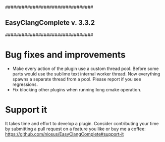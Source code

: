 ################################
## EasyClangComplete v. 3.3.2 ##
################################

# Bug fixes and improvements #
- Make every action of the plugin use a custom thread pool. Before some parts would use the sublime text internal worker thread. Now everything spawns a separate thread from a pool. Please report if you see regressions.
- Fix blocking other plugins when running long cmake operation.

# Support it #
It takes time and effort to develop a plugin. Consider contributing your time by submitting a pull request on a feature you like or buy me a coffee:
https://github.com/niosus/EasyClangComplete#support-it
